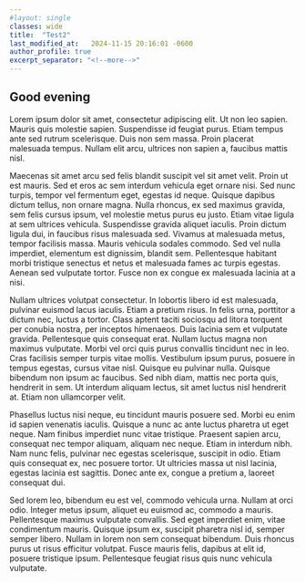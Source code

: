 ```yaml
---
#layout: single
classes: wide
title:  "Test2"
last_modified_at:   2024-11-15 20:16:01 -0600
author_profile: true
excerpt_separator: "<!--more-->"
---
```


## Good evening


Lorem ipsum dolor sit amet, consectetur adipiscing elit. Ut non leo sapien. Mauris quis molestie sapien. Suspendisse id feugiat purus. Etiam tempus ante sed rutrum scelerisque. Duis non sem massa. Proin placerat malesuada tempus. Nullam elit arcu, ultrices non sapien a, faucibus mattis nisl.

Maecenas sit amet arcu sed felis blandit suscipit vel sit amet velit. Proin ut est mauris. Sed et eros ac sem interdum vehicula eget ornare nisi. Sed nunc turpis, tempor vel fermentum eget, egestas id neque. Quisque dapibus dictum tellus, non ornare magna. Nulla rhoncus, ex sed maximus gravida, sem felis cursus ipsum, vel molestie metus purus eu justo. Etiam vitae ligula at sem ultrices vehicula. Suspendisse gravida aliquet iaculis. Proin dictum ligula dui, in faucibus risus malesuada sed. Vivamus at malesuada metus, tempor facilisis massa. Mauris vehicula sodales commodo. Sed vel nulla imperdiet, elementum est dignissim, blandit sem. Pellentesque habitant morbi tristique senectus et netus et malesuada fames ac turpis egestas. Aenean sed vulputate tortor. Fusce non ex congue ex malesuada lacinia at a nisi.

Nullam ultrices volutpat consectetur. In lobortis libero id est malesuada, pulvinar euismod lacus iaculis. Etiam a pretium risus. In felis urna, porttitor a dictum nec, luctus a tortor. Class aptent taciti sociosqu ad litora torquent per conubia nostra, per inceptos himenaeos. Duis lacinia sem et vulputate gravida. Pellentesque quis consequat erat. Nullam luctus magna non maximus vulputate. Morbi vel orci quis purus convallis tincidunt nec in leo. Cras facilisis semper turpis vitae mollis. Vestibulum ipsum purus, posuere in tempus egestas, cursus vitae nisl. Quisque eu pulvinar nulla. Quisque bibendum non ipsum ac faucibus. Sed nibh diam, mattis nec porta quis, hendrerit in sem. Ut interdum aliquam lectus, sit amet luctus nisl hendrerit at. Etiam non ullamcorper velit.

Phasellus luctus nisi neque, eu tincidunt mauris posuere sed. Morbi eu enim id sapien venenatis iaculis. Quisque a nunc ac ante luctus pharetra ut eget neque. Nam finibus imperdiet nunc vitae tristique. Praesent sapien arcu, consequat nec tempor aliquam, aliquam nec neque. Etiam in interdum nibh. Nam nunc felis, pulvinar nec egestas scelerisque, suscipit in odio. Etiam quis consequat ex, nec posuere tortor. Ut ultricies massa ut nisl lacinia, egestas lacinia est sagittis. Donec ante ex, congue a pretium a, laoreet consequat dui.

Sed lorem leo, bibendum eu est vel, commodo vehicula urna. Nullam at orci odio. Integer metus ipsum, aliquet eu euismod ac, commodo a mauris. Pellentesque maximus vulputate convallis. Sed eget imperdiet enim, vitae condimentum mauris. Quisque ipsum ex, suscipit pharetra nisl id, semper semper libero. Nullam in lorem non sem consequat bibendum. Duis rhoncus purus ut risus efficitur volutpat. Fusce mauris felis, dapibus at elit id, posuere tristique ipsum. Pellentesque feugiat risus quis nunc vehicula vulputate. 